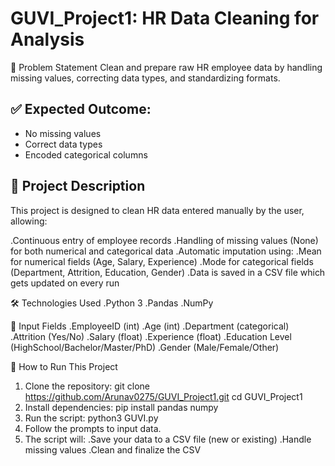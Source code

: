 # GUVI_Project1: HR Data Cleaning for Analysis

📌 Problem Statement
Clean and prepare raw HR employee data by handling missing values, correcting data types, and standardizing formats.

## ✅ Expected Outcome:
- No missing values  
- Correct data types  
- Encoded categorical columns

## 🧾 Project Description
This project is designed to clean HR data entered manually by the user, allowing:

.Continuous entry of employee records
.Handling of missing values (None) for both numerical and categorical data
.Automatic imputation using:
  .Mean for numerical fields (Age, Salary, Experience)
  .Mode for categorical fields (Department, Attrition, Education, Gender)
.Data is saved in a CSV file which gets updated on every run

🛠 Technologies Used
.Python 3
.Pandas
.NumPy

📁 Input Fields
.EmployeeID (int)
.Age (int)
.Department (categorical)
.Attrition (Yes/No)
.Salary (float)
.Experience (float)
.Education Level (HighSchool/Bachelor/Master/PhD)
.Gender (Male/Female/Other)

🚀 How to Run This Project
1. Clone the repository:
    git clone https://github.com/Arunav0275/GUVI_Project1.git
    cd GUVI_Project1
2. Install dependencies:
     pip install pandas numpy
3. Run the script:
     python3 GUVI.py
4. Follow the prompts to input data.
5. The script will:
    .Save your data to a CSV file (new or existing)
    .Handle missing values
    .Clean and finalize the CSV

